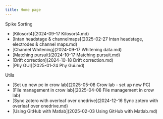 ```yaml
---
title: Home page
---
```


Spike Sorting 
- [Kilosort4](2024-09-17 Kilosort4.md)
- [Intan headstage & channelmaps](2025-02-27 Intan headstage, electrodes & channel maps.md)
- [Channel Whitening](2024-09-17 Whitening data.md)
- [Matching pursuit](2024-10-17 Matching pursuit.md)
- [Drift correction](2024-10-18 Drift correction.md)
- [Phy GUI](2025-01-24 Phy Gui.md)


Utils
- [Set up new pc in crow lab](2025-05-08 Crow lab - set up new PC)
- [File management in crow lab](2025-04-08 File management in crow lab)
- [Sync zotero with overleaf over onedrive](2024-12-16 Sync zotero with overleaf over onedrive.md)
- [Using GitHub with Matlab](2025-02-03 Using GitHub with Matlab.md)


